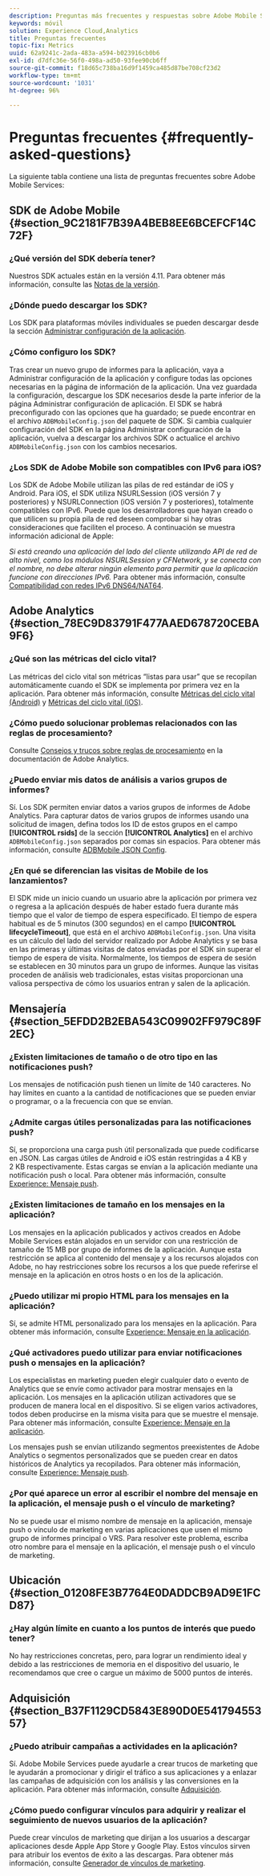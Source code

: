 ```yaml
---
description: Preguntas más frecuentes y respuestas sobre Adobe Mobile Services, además de una descripción general de las funciones.
keywords: móvil
solution: Experience Cloud,Analytics
title: Preguntas frecuentes
topic-fix: Metrics
uuid: 62a9241c-2ada-483a-a594-b023916cb0b6
exl-id: d7dfc36e-56f0-498a-ad50-93fee90cb6ff
source-git-commit: f18d65c738ba16d9f1459ca485d87be708cf23d2
workflow-type: tm+mt
source-wordcount: '1031'
ht-degree: 96%

---
```


# Preguntas frecuentes {#frequently-asked-questions}

La siguiente tabla contiene una lista de preguntas frecuentes sobre Adobe Mobile Services:

## SDK de Adobe Mobile {#section_9C2181F7B39A4BEB8EE6BCEFCF14C72F}

### ¿Qué versión del SDK debería tener?

Nuestros SDK actuales están en la versión 4.11. Para obtener más información, consulte las [Notas de la versión](https://experienceleague.adobe.com/docs/release-notes/experience-cloud/current.html?lang=es).

### ¿Dónde puedo descargar los SDK?

Los SDK para plataformas móviles individuales se pueden descargar desde la sección [Administrar configuración de la aplicación](/help/using/c-manage-app-settings/c-manage-app-settings.md).

### ¿Cómo configuro los SDK?

Tras crear un nuevo grupo de informes para la aplicación, vaya a Administrar configuración de la aplicación y configure todas las opciones necesarias en la página de información de la aplicación. Una vez guardada la configuración, descargue los SDK necesarios desde la parte inferior de la página Administrar configuración de aplicación. El SDK se habrá preconfigurado con las opciones que ha guardado; se puede encontrar en el archivo `ADBMobileConfig.json` del paquete de SDK. Si cambia cualquier configuración del SDK en la página Administrar configuración de la aplicación, vuelva a descargar los archivos SDK o actualice el archivo `ADBMobileConfig.json` con los cambios necesarios.

### ¿Los SDK de Adobe Mobile son compatibles con IPv6 para iOS?

Los SDK de Adobe Mobile utilizan las pilas de red estándar de iOS y Android. Para iOS, el SDK utiliza NSURLSession (iOS versión 7 y posteriores) y NSURLConnection (iOS versión 7 y posteriores), totalmente compatibles con IPv6. Puede que los desarrolladores que hayan creado o que utilicen su propia pila de red deseen comprobar si hay otras consideraciones que faciliten el proceso. A continuación se muestra información adicional de Apple:

*Si está creando una aplicación del lado del cliente utilizando API de red de alto nivel, como los módulos NSURLSession y CFNetwork, y se conecta con el nombre, no debe alterar ningún elemento para permitir que la aplicación funcione con direcciones IPv6.* Para obtener más información, consulte [Compatibilidad con redes IPv6 DNS64/NAT64](https://developer.apple.com/library/content/documentation/NetworkingInternetWeb/Conceptual/NetworkingOverview/UnderstandingandPreparingfortheIPv6Transition/UnderstandingandPreparingfortheIPv6Transition.html#__/apple_ref/doc/uid/TP40010220-CH213-SW1).

## Adobe Analytics {#section_78EC9D83791F477AAED678720CEBA9F6}

### ¿Qué son las métricas del ciclo vital?

Las métricas del ciclo vital son métricas “listas para usar” que se recopilan automáticamente cuando el SDK se implementa por primera vez en la aplicación. Para obtener más información, consulte [Métricas del ciclo vital (Android)](/help/android/metrics.md) y [Métricas del ciclo vital (iOS)](/help/ios/metrics.md).

### ¿Cómo puedo solucionar problemas relacionados con las reglas de procesamiento?

Consulte [Consejos y trucos sobre reglas de procesamiento](https://experienceleague.adobe.com/docs/analytics/admin/admin-tools/processing-rules/processing-rules-tips.html) en la documentación de Adobe Analytics.

### ¿Puedo enviar mis datos de análisis a varios grupos de informes?

Sí. Los SDK permiten enviar datos a varios grupos de informes de Adobe Analytics. Para capturar datos de varios grupos de informes usando una solicitud de imagen, defina todos los ID de estos grupos en el campo **[!UICONTROL rsids]** de la sección **[!UICONTROL Analytics]** en el archivo `ADBMobileConfig.json` separados por comas sin espacios. Para obtener más información, consulte [ADBMobile JSON Config](/help/ios/configuration/json-config/json-config.md).

### ¿En qué se diferencian las visitas de Mobile de los lanzamientos?

El SDK mide un inicio cuando un usuario abre la aplicación por primera vez o regresa a la aplicación después de haber estado fuera durante más tiempo que el valor de tiempo de espera especificado. El tiempo de espera habitual es de 5 minutos (300 segundos) en el campo **[!UICONTROL lifecycleTimeout]**, que está en el archivo `ADBMobileConfig.json`. Una visita es un cálculo del lado del servidor realizado por Adobe Analytics y se basa en las primeras y últimas visitas de datos enviadas por el SDK sin superar el tiempo de espera de visita. Normalmente, los tiempos de espera de sesión se establecen en 30 minutos para un grupo de informes. Aunque las visitas proceden de análisis web tradicionales, estas visitas proporcionan una valiosa perspectiva de cómo los usuarios entran y salen de la aplicación.

## Mensajería {#section_5EFDD2B2EBA543C09902FF979C89F2EC}

### ¿Existen limitaciones de tamaño o de otro tipo en las notificaciones push?

Los mensajes de notificación push tienen un límite de 140 caracteres. No hay límites en cuanto a la cantidad de notificaciones que se pueden enviar o programar, o a la frecuencia con que se envían.

### ¿Admite cargas útiles personalizadas para las notificaciones push?

Sí, se proporciona una carga push útil personalizada que puede codificarse en JSON. Las cargas útiles de Android e iOS están restringidas a 4 KB y 2 KB respectivamente. Estas cargas se envían a la aplicación mediante una notificación push o local. Para obtener más información, consulte [Experience: Mensaje push](/help/using/in-app-messaging/t-create-push-message/c-experience-push-message.md).

### ¿Existen limitaciones de tamaño en los mensajes en la aplicación?

Los mensajes en la aplicación publicados y activos creados en Adobe Mobile Services están alojados en un servidor con una restricción de tamaño de 15 MB por grupo de informes de la aplicación. Aunque esta restricción se aplica al contenido del mensaje y a los recursos alojados con Adobe, no hay restricciones sobre los recursos a los que puede referirse el mensaje en la aplicación en otros hosts o en los de la aplicación.

### ¿Puedo utilizar mi propio HTML para los mensajes en la aplicación?

Sí, se admite HTML personalizado para los mensajes en la aplicación. Para obtener más información, consulte [Experience: Mensaje en la aplicación](/help/using/in-app-messaging/t-in-app-message/c-experience-in-app-message.md).

### ¿Qué activadores puedo utilizar para enviar notificaciones push o mensajes en la aplicación?

Los especialistas en marketing pueden elegir cualquier dato o evento de Analytics que se envíe como activador para mostrar mensajes en la aplicación. Los mensajes en la aplicación utilizan activadores que se producen de manera local en el dispositivo. Si se eligen varios activadores, todos deben producirse en la misma visita para que se muestre el mensaje. Para obtener más información, consulte [Experience: Mensaje en la aplicación](/help/using/in-app-messaging/t-in-app-message/c-experience-in-app-message.md).

Los mensajes push se envían utilizando segmentos preexistentes de Adobe Analytics o segmentos personalizados que se pueden crear en datos históricos de Analytics ya recopilados. Para obtener más información, consulte [Experience: Mensaje push](/help/using/in-app-messaging/t-create-push-message/c-experience-push-message.md).

### ¿Por qué aparece un error al escribir el nombre del mensaje en la aplicación, el mensaje push o el vínculo de marketing?

No se puede usar el mismo nombre de mensaje en la aplicación, mensaje push o vínculo de marketing en varias aplicaciones que usen el mismo grupo de informes principal o VRS. Para resolver este problema, escriba otro nombre para el mensaje en la aplicación, el mensaje push o el vínculo de marketing.

## Ubicación {#section_01208FE3B7764E0DADDCB9AD9E1FCD87}

### ¿Hay algún límite en cuanto a los puntos de interés que puedo tener?

No hay restricciones concretas, pero, para lograr un rendimiento ideal y debido a las restricciones de memoria en el dispositivo del usuario, le recomendamos que cree o cargue un máximo de 5000 puntos de interés.

## Adquisición {#section_B37F1129CD5843E890D0E54179455357}

### ¿Puedo atribuir campañas a actividades en la aplicación?

Sí. Adobe Mobile Services puede ayudarle a crear trucos de marketing que le ayudarán a promocionar y dirigir el tráfico a sus aplicaciones y a enlazar las campañas de adquisición con los análisis y las conversiones en la aplicación. Para obtener más información, consulte [Adquisición](/help/using/acquisition-main/acquisition-main.md).

### ¿Cómo puedo configurar vínculos para adquirir y realizar el seguimiento de nuevos usuarios de la aplicación?

Puede crear vínculos de marketing que dirijan a los usuarios a descargar aplicaciones desde Apple App Store y Google Play. Estos vínculos sirven para atribuir los eventos de éxito a las descargas. Para obtener más información, consulte [Generador de vínculos de marketing](/help/using/acquisition-main/c-marketing-links-builder/c-marketing-links-builder.md).
